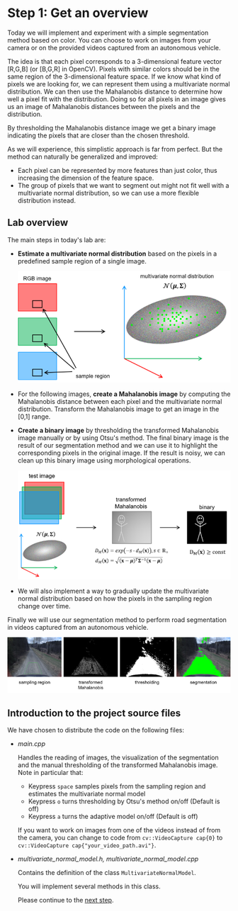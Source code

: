 # Step 1: Get an overview
Today we will implement and experiment with a simple segmentation method based on color. You can choose to work on 
images from your camera or on the provided videos captured from an autonomous vehicle.

The idea is that each pixel corresponds to a 3-dimensional feature vector [R,G,B] (or [B,G,R] in OpenCV).
Pixels with similar colors should be in the same region of the 3-dimensional feature space.
If we know what kind of pixels we are looking for, we can represent them using a multivariate normal distribution.
We can then use the Mahalanobis distance to determine how well a pixel fit with the distribution.
Doing so for all pixels in an image gives us an image of Mahalanobis distances between the pixels and the distribution.

By thresholding the Mahalanobis distance image we get a binary image indicating the pixels that are closer than
the chosen threshold.

As we will experience, this simplistic approach is far from perfect. But the method can naturally be generalized and 
improved:

- Each pixel can be represented by more features than just color, thus increasing the dimension of the feature space.
- The group of pixels that we want to segment out might not fit well with a multivariate normal distribution, so we can
 use a more flexible distribution instead.


## Lab overview

The main steps in today's lab are:

- **Estimate a multivariate normal distribution** based on the pixels in a predefined sample region of a single image.

  ![illustration of the estimation process](img/from_rgb_to_normal_dist.png)

- For the following images, **create a Mahalanobis image** by computing the Mahalanobis distance between each pixel 
and the multivariate normal distribution. Transform the Mahalanobis image to get an image in the [0,1] range.

- **Create a binary image** by thresholding the transformed Mahalanobis image manually or by using Otsu's method.
The final binary image is the result of our segmentation method and we can use it to highlight the corresponding pixels
in the original image. If the result is noisy, we can clean up this binary image using morphological operations.

  ![Illustration of the evaluation process](img/from_rgb_and_normal_dist_to_segmentation.png)
 
 - We will also implement a way to gradually update the multivariate normal distribution based on how the pixels in the
 sampling region change over time. 
 
 Finally we will use our segmentation method to perform road segmentation in videos captured from an autonomous 
 vehicle.
 
   ![Illustrations of the road segmentation](img/road_segmentation.png)

## Introduction to the project source files
We have chosen to distribute the code on the following files:
- _main.cpp_

  Handles the reading of images, the visualization of the segmentation and the manual thresholding of the transformed
  Mahalanobis image. Note in particular that:
    - Keypress `space` samples pixels from the sampling region and estimates the multivariate normal model
    - Keypress `o` turns thresholding by Otsu's method on/off (Default is off)
    - Keypress `a` turns the adaptive model on/off (Default is off)
  
  If you want to work on images from one of the videos instead of from the camera, you can change to code from 
  `cv::VideoCapture cap{0}` to `cv::VideoCapture cap{"your_video_path.avi"}`.

- _multivariate_normal_model.h, multivariate_normal_model.cpp_

  Contains the definition of the class `MultivariateNormalModel`.
  
  You will implement several methods in this class.
  
  
  Please continue to the [next step](2-finish-multivariate-normal-model.md).